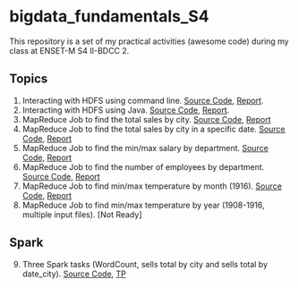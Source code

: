 # bigdata_fundamentals_S4

This repository is a set of my practical activities (awesome code) during my class at ENSET-M S4 II-BDCC 2.

## Topics

1. Interacting with HDFS using command line. [Source Code](https://github.com/essadeq-elaamiri/bigdata_fundamentals_S4/blob/main/scripts/tp1_hdfs_interaction.sh), [Report](https://github.com/essadeq-elaamiri/bigdata_fundamentals_S4/blob/main/comptesRendus/compte_rendu_TP1_Hadoop_ELAAMIRI.pdf).
2. Interacting with HDFS using Java. [Source Code](https://github.com/essadeq-elaamiri/bigdata_fundamentals_S4/tree/main/hdfs-java-tp1), [Report](https://github.com/essadeq-elaamiri/bigdata_fundamentals_S4/blob/main/comptesRendus/compte_rendu_TP1_Hadoop%20withJAVA.pdf).
3. MapReduce Job to find the total sales by city. [Source Code](https://github.com/essadeq-elaamiri/bigdata_fundamentals_S4/tree/main/totalDesVentes/src/main/java/totalDesVentes), [Report](https://github.com/essadeq-elaamiri/bigdata_fundamentals_S4/blob/main/comptesRendus/Tps_MapReduce_essadeq_ELAAMIRI.pdf)
4. MapReduce Job to find the total sales by city in a specific date. [Source Code](https://github.com/essadeq-elaamiri/bigdata_fundamentals_S4/tree/main/totalDesVentes/src/main/java/totalDesVentesAnneeDonnee), [Report](https://github.com/essadeq-elaamiri/bigdata_fundamentals_S4/blob/main/comptesRendus/Tps_MapReduce_essadeq_ELAAMIRI.pdf)
5. MapReduce Job to find the min/max salary by department. [Source Code](https://github.com/essadeq-elaamiri/bigdata_fundamentals_S4/tree/main/minMaxSalaire/src/main/java/minMaxSalaire), [Report](https://github.com/essadeq-elaamiri/bigdata_fundamentals_S4/blob/main/comptesRendus/Tps_MapReduce_essadeq_ELAAMIRI.pdf)
6. MapReduce Job to find the number of employees by department. [Source Code](https://github.com/essadeq-elaamiri/bigdata_fundamentals_S4/tree/main/minMaxSalaire/src/main/java/nombreEmployes), [Report](https://github.com/essadeq-elaamiri/bigdata_fundamentals_S4/blob/main/comptesRendus/Tps_MapReduce_essadeq_ELAAMIRI.pdf)
7. MapReduce Job to find min/max temperature by month (1916). [Source Code](https://github.com/essadeq-elaamiri/bigdata_fundamentals_S4/tree/main/minMaxTemperature/src/main/java), [Report](https://github.com/essadeq-elaamiri/bigdata_fundamentals_S4/blob/main/comptesRendus/Tps_MapReduce_essadeq_ELAAMIRI.pdf)
8. MapReduce Job to find min/max temperature by year (1908-1916, multiple input files). [Not Ready]

## Spark

9.  Three Spark tasks (WordCount, sells total by city and sells total by date_city). [Source Code](https://github.com/essadeq-elaamiri/bigdata_fundamentals_S4/tree/main/tp1spark), [TP](https://github.com/essadeq-elaamiri/bigdata_fundamentals_S4/blob/main/comptesRendus/Tps_MapReduce_essadeq_ELAAMIRI.pdf)

